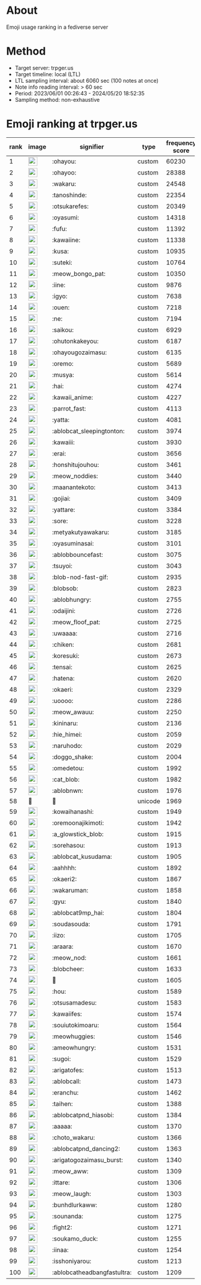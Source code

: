# About
Emoji usage ranking in a fediverse server

# Method
- Target server: trpger.us
- Target timeline: local (LTL)
- LTL sampling interval: about 6060 sec (100 notes at once)
- Note info reading interval: > 60 sec
- Period: 2023/06/01 00:26:43 - 2024/05/20 18:52:35 
- Sampling method: non-exhaustive

# Emoji ranking at trpger.us

|rank|image|signifier|type|frequency score|
|----|----|----|----|----|
|1|<img height="24" src="https://trpger.us/emoji/ohayou.webp">|:ohayou:|custom|60230|
|2|<img height="24" src="https://trpger.us/emoji/ohayoo.webp">|:ohayoo:|custom|28388|
|3|<img height="24" src="https://trpger.us/emoji/wakaru.webp">|:wakaru:|custom|24548|
|4|<img height="24" src="https://trpger.us/emoji/tanoshinde.webp">|:tanoshinde:|custom|22354|
|5|<img height="24" src="https://trpger.us/emoji/otsukarefes.webp">|:otsukarefes:|custom|20349|
|6|<img height="24" src="https://trpger.us/emoji/oyasumi.webp">|:oyasumi:|custom|14318|
|7|<img height="24" src="https://trpger.us/emoji/fufu.webp">|:fufu:|custom|11392|
|8|<img height="24" src="https://trpger.us/emoji/kawaiine.webp">|:kawaiine:|custom|11338|
|9|<img height="24" src="https://trpger.us/emoji/kusa.webp">|:kusa:|custom|10935|
|10|<img height="24" src="https://trpger.us/emoji/suteki.webp">|:suteki:|custom|10764|
|11|<img height="24" src="https://trpger.us/emoji/meow_bongo_pat.webp">|:meow_bongo_pat:|custom|10350|
|12|<img height="24" src="https://trpger.us/emoji/iine.webp">|:iine:|custom|9876|
|13|<img height="24" src="https://trpger.us/emoji/igyo.webp">|:igyo:|custom|7638|
|14|<img height="24" src="https://trpger.us/emoji/ouen.webp">|:ouen:|custom|7218|
|15|<img height="24" src="https://trpger.us/emoji/ne.webp">|:ne:|custom|7194|
|16|<img height="24" src="https://trpger.us/emoji/saikou.webp">|:saikou:|custom|6929|
|17|<img height="24" src="https://trpger.us/emoji/ohutonkakeyou.webp">|:ohutonkakeyou:|custom|6187|
|18|<img height="24" src="https://trpger.us/emoji/ohayougozaimasu.webp">|:ohayougozaimasu:|custom|6135|
|19|<img height="24" src="https://trpger.us/emoji/oremo.webp">|:oremo:|custom|5689|
|20|<img height="24" src="https://trpger.us/emoji/musya.webp">|:musya:|custom|5614|
|21|<img height="24" src="https://trpger.us/emoji/hai.webp">|:hai:|custom|4274|
|22|<img height="24" src="https://trpger.us/emoji/kawaii_anime.webp">|:kawaii_anime:|custom|4227|
|23|<img height="24" src="https://trpger.us/emoji/parrot_fast.webp">|:parrot_fast:|custom|4113|
|24|<img height="24" src="https://trpger.us/emoji/yatta.webp">|:yatta:|custom|4081|
|25|<img height="24" src="https://trpger.us/emoji/ablobcat_sleepingtonton.webp">|:ablobcat_sleepingtonton:|custom|3974|
|26|<img height="24" src="https://trpger.us/emoji/kawaiii.webp">|:kawaiii:|custom|3930|
|27|<img height="24" src="https://trpger.us/emoji/erai.webp">|:erai:|custom|3656|
|28|<img height="24" src="https://trpger.us/emoji/honshitujouhou.webp">|:honshitujouhou:|custom|3461|
|29|<img height="24" src="https://trpger.us/emoji/meow_noddies.webp">|:meow_noddies:|custom|3440|
|30|<img height="24" src="https://trpger.us/emoji/maanantekoto.webp">|:maanantekoto:|custom|3413|
|31|<img height="24" src="https://trpger.us/emoji/gojiai.webp">|:gojiai:|custom|3409|
|32|<img height="24" src="https://trpger.us/emoji/yattare.webp">|:yattare:|custom|3384|
|33|<img height="24" src="https://trpger.us/emoji/sore.webp">|:sore:|custom|3228|
|34|<img height="24" src="https://trpger.us/emoji/metyakutyawakaru.webp">|:metyakutyawakaru:|custom|3185|
|35|<img height="24" src="https://trpger.us/emoji/oyasuminasai.webp">|:oyasuminasai:|custom|3101|
|36|<img height="24" src="https://trpger.us/emoji/ablobbouncefast.webp">|:ablobbouncefast:|custom|3075|
|37|<img height="24" src="https://trpger.us/emoji/tsuyoi.webp">|:tsuyoi:|custom|3043|
|38|<img height="24" src="https://trpger.us/emoji/blob-nod-fast-gif.webp">|:blob-nod-fast-gif:|custom|2935|
|39|<img height="24" src="https://trpger.us/emoji/blobsob.webp">|:blobsob:|custom|2823|
|40|<img height="24" src="https://trpger.us/emoji/ablobhungry.webp">|:ablobhungry:|custom|2755|
|41|<img height="24" src="https://trpger.us/emoji/odaijini.webp">|:odaijini:|custom|2726|
|42|<img height="24" src="https://trpger.us/emoji/meow_floof_pat.webp">|:meow_floof_pat:|custom|2725|
|43|<img height="24" src="https://trpger.us/emoji/uwaaaa.webp">|:uwaaaa:|custom|2716|
|44|<img height="24" src="https://trpger.us/emoji/chiken.webp">|:chiken:|custom|2681|
|45|<img height="24" src="https://trpger.us/emoji/koresuki.webp">|:koresuki:|custom|2673|
|46|<img height="24" src="https://trpger.us/emoji/tensai.webp">|:tensai:|custom|2625|
|47|<img height="24" src="https://trpger.us/emoji/hatena.webp">|:hatena:|custom|2620|
|48|<img height="24" src="https://trpger.us/emoji/okaeri.webp">|:okaeri:|custom|2329|
|49|<img height="24" src="https://trpger.us/emoji/uoooo.webp">|:uoooo:|custom|2286|
|50|<img height="24" src="https://trpger.us/emoji/meow_awauu.webp">|:meow_awauu:|custom|2250|
|51|<img height="24" src="https://trpger.us/emoji/kininaru.webp">|:kininaru:|custom|2136|
|52|<img height="24" src="https://trpger.us/emoji/hie_himei.webp">|:hie_himei:|custom|2059|
|53|<img height="24" src="https://trpger.us/emoji/naruhodo.webp">|:naruhodo:|custom|2029|
|54|<img height="24" src="https://trpger.us/emoji/doggo_shake.webp">|:doggo_shake:|custom|2004|
|55|<img height="24" src="https://trpger.us/emoji/omedetou.webp">|:omedetou:|custom|1992|
|56|<img height="24" src="https://trpger.us/emoji/cat_blob.webp">|:cat_blob:|custom|1982|
|57|<img height="24" src="https://trpger.us/emoji/ablobnwn.webp">|:ablobnwn:|custom|1976|
|58|🍮|🍮|unicode|1969|
|59|<img height="24" src="https://trpger.us/emoji/kowaihanashi.webp">|:kowaihanashi:|custom|1949|
|60|<img height="24" src="https://trpger.us/emoji/oremoonajikimoti.webp">|:oremoonajikimoti:|custom|1942|
|61|<img height="24" src="https://trpger.us/emoji/a_glowstick_blob.webp">|:a_glowstick_blob:|custom|1915|
|62|<img height="24" src="https://trpger.us/emoji/sorehasou.webp">|:sorehasou:|custom|1913|
|63|<img height="24" src="https://trpger.us/emoji/ablobcat_kusudama.webp">|:ablobcat_kusudama:|custom|1905|
|64|<img height="24" src="https://trpger.us/emoji/aahhhh.webp">|:aahhhh:|custom|1892|
|65|<img height="24" src="https://trpger.us/emoji/okaeri2.webp">|:okaeri2:|custom|1867|
|66|<img height="24" src="https://trpger.us/emoji/wakaruman.webp">|:wakaruman:|custom|1858|
|67|<img height="24" src="https://trpger.us/emoji/gyu.webp">|:gyu:|custom|1840|
|68|<img height="24" src="https://trpger.us/emoji/ablobcat9mp_hai.webp">|:ablobcat9mp_hai:|custom|1804|
|69|<img height="24" src="https://trpger.us/emoji/soudasouda.webp">|:soudasouda:|custom|1791|
|70|<img height="24" src="https://trpger.us/emoji/iizo.webp">|:iizo:|custom|1705|
|71|<img height="24" src="https://trpger.us/emoji/araara.webp">|:araara:|custom|1670|
|72|<img height="24" src="https://trpger.us/emoji/meow_nod.webp">|:meow_nod:|custom|1661|
|73|<img height="24" src="https://trpger.us/emoji/blobcheer.webp">|:blobcheer:|custom|1633|
|74|<img height="24" src="https://trpger.us/emoji/birthday.webp">|:birthday:|custom|1605|
|75|<img height="24" src="https://trpger.us/emoji/hou.webp">|:hou:|custom|1589|
|76|<img height="24" src="https://trpger.us/emoji/otsusamadesu.webp">|:otsusamadesu:|custom|1583|
|77|<img height="24" src="https://trpger.us/emoji/kawaiifes.webp">|:kawaiifes:|custom|1574|
|78|<img height="24" src="https://trpger.us/emoji/souiutokimoaru.webp">|:souiutokimoaru:|custom|1564|
|79|<img height="24" src="https://trpger.us/emoji/meowhuggies.webp">|:meowhuggies:|custom|1546|
|80|<img height="24" src="https://trpger.us/emoji/ameowhungry.webp">|:ameowhungry:|custom|1531|
|81|<img height="24" src="https://trpger.us/emoji/sugoi.webp">|:sugoi:|custom|1529|
|82|<img height="24" src="https://trpger.us/emoji/arigatofes.webp">|:arigatofes:|custom|1513|
|83|<img height="24" src="https://trpger.us/emoji/ablobcall.webp">|:ablobcall:|custom|1473|
|84|<img height="24" src="https://trpger.us/emoji/eranchu.webp">|:eranchu:|custom|1462|
|85|<img height="24" src="https://trpger.us/emoji/taihen.webp">|:taihen:|custom|1388|
|86|<img height="24" src="https://trpger.us/emoji/ablobcatpnd_hiasobi.webp">|:ablobcatpnd_hiasobi:|custom|1384|
|87|<img height="24" src="https://trpger.us/emoji/aaaaa.webp">|:aaaaa:|custom|1370|
|88|<img height="24" src="https://trpger.us/emoji/choto_wakaru.webp">|:choto_wakaru:|custom|1366|
|89|<img height="24" src="https://trpger.us/emoji/ablobcatpnd_dancing2.webp">|:ablobcatpnd_dancing2:|custom|1363|
|90|<img height="24" src="https://trpger.us/emoji/arigatogozaimasu_burst.webp">|:arigatogozaimasu_burst:|custom|1340|
|91|<img height="24" src="https://trpger.us/emoji/meow_aww.webp">|:meow_aww:|custom|1309|
|92|<img height="24" src="https://trpger.us/emoji/ittare.webp">|:ittare:|custom|1306|
|93|<img height="24" src="https://trpger.us/emoji/meow_laugh.webp">|:meow_laugh:|custom|1303|
|94|<img height="24" src="https://trpger.us/emoji/bunhdlurkaww.webp">|:bunhdlurkaww:|custom|1280|
|95|<img height="24" src="https://trpger.us/emoji/sounanda.webp">|:sounanda:|custom|1275|
|96|<img height="24" src="https://trpger.us/emoji/fight2.webp">|:fight2:|custom|1271|
|97|<img height="24" src="https://trpger.us/emoji/soukamo_duck.webp">|:soukamo_duck:|custom|1255|
|98|<img height="24" src="https://trpger.us/emoji/iinaa.webp">|:iinaa:|custom|1254|
|99|<img height="24" src="https://trpger.us/emoji/isshoniyarou.webp">|:isshoniyarou:|custom|1213|
|100|<img height="24" src="https://trpger.us/emoji/ablobcatheadbangfastultra.webp">|:ablobcatheadbangfastultra:|custom|1209|
